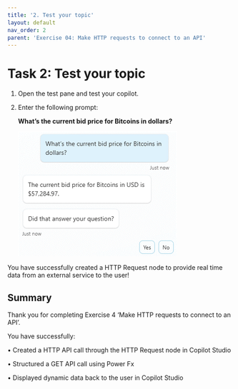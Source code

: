 ```yaml
---
title: '2. Test your topic'
layout: default
nav_order: 2
parent: 'Exercise 04: Make HTTP requests to connect to an API'
---
```


# Task 2: Test your topic

1.	Open the test pane and test your copilot.

2.  Enter the following prompt:

	**What’s the current bid price for Bitcoins in dollars?**

    ![A screenshot of a chat Description automatically generated](../../media/39e7cef64cb0273d01ff6696a58628ba.gif)

You have successfully created a HTTP Request node to provide real time data from an external service to the user!



## Summary

Thank you for completing Exercise 4 ‘Make HTTP requests to connect to an API’. 
  
   You have successfully:

   •	Created a HTTP API call through the HTTP Request node in Copilot Studio

   •	Structured a GET API call using Power Fx

   •	Displayed dynamic data back to the user in Copilot Studio
